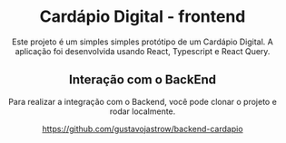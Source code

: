 <div align="center">
  
# Cardápio Digital - frontend

Este projeto é um simples simples protótipo de um Cardápio Digital. A aplicação foi desenvolvida usando React, Typescript e React Query.

## Interação com o BackEnd

Para realizar a integração com o Backend, você pode clonar o projeto e rodar localmente.

https://github.com/gustavojastrow/backend-cardapio
